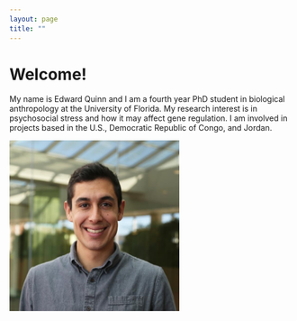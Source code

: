 ```yaml
---
layout: page
title: ""
---
```


# Welcome! 

My name is Edward Quinn and I am a fourth year PhD student in biological anthropology at the University of Florida. My research interest is in psychosocial stress and how it may affect gene regulation. I am involved in projects based in the U.S., Democratic Republic of Congo, and Jordan.

<img src="/assets/headshot.jpg" alt="headshot" width="60%" height="60%"/>


